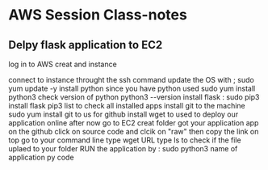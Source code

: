 # AWS Session Class-notes
## Delpy flask application to EC2

log in to AWS creat and instance

connect to instance throught the ssh command 
update the OS with ; sudo yum update -y
install python since you have python used sudo yum install python3
check version of python python3 --version
install flask : sudo pip3 install flask
pip3 list to check all installed apps
install git to the machine sudo yum install git  to us for github
install wget to used to deploy our application online
after now go to EC2 creat folder 
got your application app on the github 
click on source code and clcik on "raw" then copy the link on top
go to your command line 
type wget URL
type ls to check if the file uplaed to your folder
RUN the application by : sudo python3 name of application py code 

